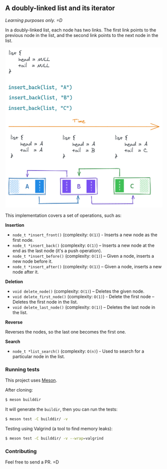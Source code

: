 ## A doubly-linked list and its iterator

*Learning purposes only. =D*

In a doubly-linked list, each node has two links. The first link points to the previous node in the list, and the second link points to the next node in the list. 

<p align="center">
    <img src="resources/diagram.png?raw=true" alt="Diagram">
</p>

This implementation covers a set of operations, such as:

**Insertion**

- `node_t *insert_front()` (complexity: `O(1)`) - Inserts a new node as the first node.
- `node_t *insert_back()` (complexity: `O(1)`) – Inserts a new node at the end as the last node (it's a push operation).
- `node_t *insert_before()` (complexity: `O(1)`) – Given a node, inserts a new node before it.
- `node_t *insert_after()` (complexity: `O(1)`) – Given a node, inserts a new node after it.

**Deletion**

- `void delete_node()` (complexity: `O(1)`) – Deletes the given node.
- `void delete_first_node()` (complexity: `O(1)`) - Delete the first node – Deletes the first node in the list.
- `void delete_last_node()` (complexity: `O(1)`) – Deletes the last node in the list.

**Reverse**

Reverses the nodes, so the last one becomes the first one.

**Search**

 - `node_t *list_search()` (complexity: `O(n)`) - Used to search for a particular node in the list.

### Running tests

This project uses [Meson](https://mesonbuild.com/Quick-guide.html).

After cloning:

```bash
$ meson builddir
```

It will generate the `buildir`, then you can run the tests:

```bash
$ meson test -C builddir/ -v 
```

Testing using Valgrind (a tool to find memory leaks):

```bash
$ meson test -C builddir/ -v --wrap=valgrind
```

### Contributing

Feel free to send a PR. =D
